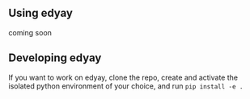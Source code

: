 ## Using edyay

coming soon

## Developing edyay

If you want to work on edyay, clone the repo, create and activate the isolated python environment of your choice, and run `pip install -e .`